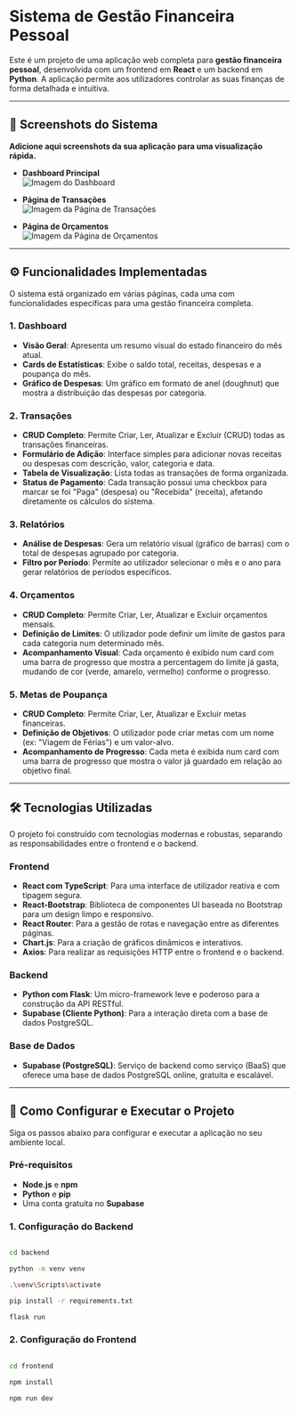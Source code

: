 # Sistema de Gestão Financeira Pessoal

Este é um projeto de uma aplicação web completa para **gestão financeira pessoal**, desenvolvida com um frontend em **React** e um backend em **Python**. A aplicação permite aos utilizadores controlar as suas finanças de forma detalhada e intuitiva.

---

## 📸 Screenshots do Sistema

**Adicione aqui screenshots da sua aplicação para uma visualização rápida.**

- **Dashboard Principal**  
  ![Imagem do Dashboard](#)
  
- **Página de Transações**  
  ![Imagem da Página de Transações](#)

- **Página de Orçamentos**  
  ![Imagem da Página de Orçamentos](#)

---

## ⚙️ Funcionalidades Implementadas

O sistema está organizado em várias páginas, cada uma com funcionalidades específicas para uma gestão financeira completa.

### 1. **Dashboard**

- **Visão Geral**: Apresenta um resumo visual do estado financeiro do mês atual.
- **Cards de Estatísticas**: Exibe o saldo total, receitas, despesas e a poupança do mês.
- **Gráfico de Despesas**: Um gráfico em formato de anel (doughnut) que mostra a distribuição das despesas por categoria.

### 2. **Transações**

- **CRUD Completo**: Permite Criar, Ler, Atualizar e Excluir (CRUD) todas as transações financeiras.
- **Formulário de Adição**: Interface simples para adicionar novas receitas ou despesas com descrição, valor, categoria e data.
- **Tabela de Visualização**: Lista todas as transações de forma organizada.
- **Status de Pagamento**: Cada transação possui uma checkbox para marcar se foi "Paga" (despesa) ou "Recebida" (receita), afetando diretamente os cálculos do sistema.

### 3. **Relatórios**

- **Análise de Despesas**: Gera um relatório visual (gráfico de barras) com o total de despesas agrupado por categoria.
- **Filtro por Período**: Permite ao utilizador selecionar o mês e o ano para gerar relatórios de períodos específicos.

### 4. **Orçamentos**

- **CRUD Completo**: Permite Criar, Ler, Atualizar e Excluir orçamentos mensais.
- **Definição de Limites**: O utilizador pode definir um limite de gastos para cada categoria num determinado mês.
- **Acompanhamento Visual**: Cada orçamento é exibido num card com uma barra de progresso que mostra a percentagem do limite já gasta, mudando de cor (verde, amarelo, vermelho) conforme o progresso.

### 5. **Metas de Poupança**

- **CRUD Completo**: Permite Criar, Ler, Atualizar e Excluir metas financeiras.
- **Definição de Objetivos**: O utilizador pode criar metas com um nome (ex: "Viagem de Férias") e um valor-alvo.
- **Acompanhamento de Progresso**: Cada meta é exibida num card com uma barra de progresso que mostra o valor já guardado em relação ao objetivo final.

---

## 🛠 Tecnologias Utilizadas

O projeto foi construído com tecnologias modernas e robustas, separando as responsabilidades entre o frontend e o backend.

### **Frontend**

- **React com TypeScript**: Para uma interface de utilizador reativa e com tipagem segura.
- **React-Bootstrap**: Biblioteca de componentes UI baseada no Bootstrap para um design limpo e responsivo.
- **React Router**: Para a gestão de rotas e navegação entre as diferentes páginas.
- **Chart.js**: Para a criação de gráficos dinâmicos e interativos.
- **Axios**: Para realizar as requisições HTTP entre o frontend e o backend.

### **Backend**

- **Python com Flask**: Um micro-framework leve e poderoso para a construção da API RESTful.
- **Supabase (Cliente Python)**: Para a interação direta com a base de dados PostgreSQL.

### **Base de Dados**

- **Supabase (PostgreSQL)**: Serviço de backend como serviço (BaaS) que oferece uma base de dados PostgreSQL online, gratuita e escalável.

---

## 🚀 Como Configurar e Executar o Projeto

Siga os passos abaixo para configurar e executar a aplicação no seu ambiente local.

### **Pré-requisitos**

- **Node.js** e **npm**
- **Python** e **pip**
- Uma conta gratuita no **Supabase**

### **1. Configuração do Backend**

```bash

cd backend

python -m venv venv

.\venv\Scripts\activate

pip install -r requirements.txt 

flask run

```

### **2. Configuração do Frontend**
```bash

cd frontend

npm install

npm run dev


